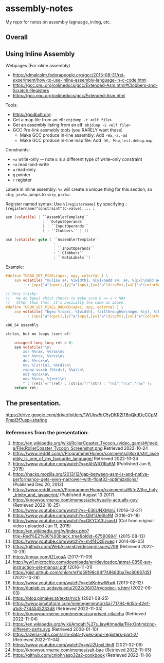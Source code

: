 # assembly-notes

My repo for notes on assembly lagnuage, inling, etc.

## Overall



## Using Inline Assembly

Webpages (For inline assembly)
 * https://dmalcolm.fedorapeople.org/gcc/2015-08-31/rst-experiment/how-to-use-inline-assembly-language-in-c-code.html
 * https://gcc.gnu.org/onlinedocs/gcc/Extended-Asm.html#Clobbers-and-Scratch-Registers
 * https://gcc.gnu.org/onlinedocs/gcc/Extended-Asm.html

Tools:
 * https://godbolt.org
 * Get a map file from an elf:  `objdump -t <elf file>`
 * Get an assembly listing from an elf: `objdump -S <elf file>`
 * GCC Pre-link assmebly tools (you RARELY want these)
   * Make GCC produce in-line assembly: Add `-Wa,-a,-ad`
   * Make GCC produce in-line map file: Add `-Wl,-Map,test.debug.map`

Constraints:
 * `=a` write-only  -- note `&` is a different type of write-only constraint
 * `+a` read-and-write
 * `a` read-only
 * `g` pointer
 * `r` register

Labels in inline assembly: `%=` will create a unique thing for this section, so `skip_pix%=` jumps to `skip_pix%=:`


Register named syntax: Use `%[registername]` by specifying  `: [registername]"constraint"(C-value),... : ` 

```c
asm [volatile] ( ``AssemblerTemplate``
                 : ``OutputOperands``
                 [ : ``InputOperands``
                 [ : ``Clobbers`` ] ])

asm [volatile] goto ( ``AssemblerTemplate``
                      :
                      : ``InputOperands``
                      : ``Clobbers``
                      : ``GotoLabels``)
```


Example:
```c
#define TURBO_SET_PIXEL(opxc, opy, colorVal ) \
	asm volatile( "mul16u a4, %[width], %[y]\nadd a4, a4, %[px]\nadd a4, a4, %[opx]\ns8i %[val],a4, 0" \
		: : [opx]"a"(opxc),[y]"a"(opy),[px]"a"(dispPx),[val]"a"(colorVal),[width]"a"(dispWidth) : "a4" );

// Very tricky: 
//   We do bgeui which checks to make sure 0 <= x < MAX
//   Other than that, it's basically the same as above.
#define TURBO_SET_PIXEL_BOUNDS(opxc, opy, colorVal ) \
	asm volatile( "bgeu %[opx], %[width], failthrough%=\nbgeu %[y], %[height], failthrough%=\nmul16u a4, %[width], %[y]\nadd a4, a4, %[px]\nadd a4, a4, %[opx]\ns8i %[val],a4, 0\nfailthrough%=:\nnop" \
		: : [opx]"a"(opxc),[y]"a"(opy),[px]"a"(dispPx),[val]"a"(colorVal),[width]"a"(dispWidth),[height]"a"(dispHeight) : "a4" );

x86_64 assembly

strlen, but no loops (sort of)

	unsigned long long ret = 0;
	asm volatile("\n\
		xor %%rax, %%rax\n\
		xor %%rcx, %%rcx\n\
		dec %%rcx\n\
		mov %[strin], %%rdi\n\
		repnz scasb (%%rdi), %%al\n\
		not %%rcx\n\
		mov %%rcx, %[ret]\n\
		" : [ret]"=r"(ret) : [strin]"r"(str) : "rdi","rcx","rax" );
	return ret;

```



## The presentation.

https://drive.google.com/drive/folders/1WUkw5rC5yDKR2lT6nQkdDeGCpMPmpI3f?usp=sharing

### References from the presentation:

1) https://en.wikipedia.org/wiki/RollerCoaster_Tycoon_(video_game)#/media/File:RollerCoaster_Tycoon_Screenshot.png Retrieved 2022-10-24
2) https://www.reddit.com/r/ProgrammerHumor/comments/ji8sx6/still_assembly_is_one_of_my_favourite_language/ Retrieved 2022-10-24
3) https://www.youtube.com/watch?v=eAhWIO1Ra6M (Published Jun 6, 2015)
4) https://hacks.mozilla.org/2013/12/gap-between-asm-js-and-native-performance-gets-even-narrower-with-float32-optimizations/ (Published Dec 20, 2013)
5) https://www.reddit.com/r/ProgrammerHumor/comments/6tifn2/the_holy_trinity_and_javascript/ (Published August 13 2017)
6) https://knowyourmeme.com/memes/ackchyually-actually-guy (Retrieved 2022-10-25)
7) https://www.youtube.com/watch?v=-E36UNXMjnU (2018-12-21)
8) https://www.youtube.com/watch?v=QM1iUe6IofM (2016-01-18)
9) https://www.youtube.com/watch?v=GKYCA3UsmrU  (Cut from original video uploaded Jun 11, 2015)
10) https://en.wikipedia.org/w/index.php?title=Red%E2%80%93black_tree&oldid=675908841 (2015-08-13)
11) https://www.youtube.com/watch?v=m4f4OzEyueg ( 2014-09-05)
12) https://github.com/WebAssembly/design/issues/796 (Retrieved 2022-10-29)
13) https://imgur.com/lZLyoaA (2017-11-09)
14) http://ww1.microchip.com/downloads/en/devicedoc/atmel-0856-avr-instruction-set-manual.pdf (2016-11-01)
15) https://gist.github.com/cnlohr/e11d59f98c94f748683ba7ec80667d51 (2022-10-28)
16) https://www.youtube.com/watch?v=etdKnhwWtwA (2013-02-12)
17) https://luplab.cs.ucdavis.edu/2022/06/03/rvcodec-js.html (2022-06-03)
18) https://blog.pimaker.at/texts/rvc1/ (2021-08-25)
19) https://www.pinatafarm.com/memegenerator/4a771794-6d5a-42ef-a1c8-7744545233d8 (Retrieved 2022-11-04)
20) https://knowyourmeme.com/memes/surprised-pikachu (Retrieved 2022-11-04)
21) https://en.wikipedia.org/wiki/Amdahl%27s_law#/media/File:Optimizing-different-parts.svg  (Retrieved 2008-01-10)
22) https://azeria-labs.com/arm-data-types-and-registers-part-2/ (Retrieved 2022-11-04)
23) https://www.youtube.com/watch?v=wU2UoxLtIm8 (2021-02-09)
24) https://knowyourmeme.com/memes/salt-bae (Retrieved 2022-11-05)
25) https://github.com/cnlohr/esp32s2-cookbook (Retrieved 2022-11-06
